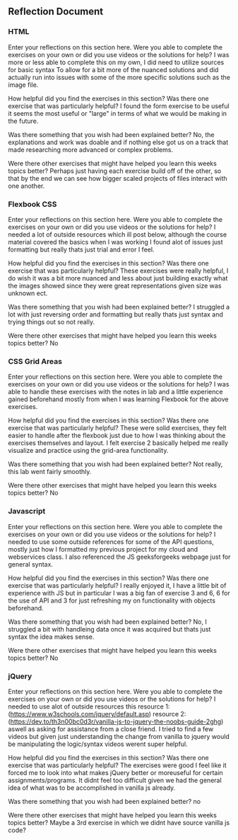 ## Reflection Document

### HTML

Enter your reflections on this section here.
Were you able to complete the exercises on your own or did you use videos or the solutions for help?
I was more or less able to complete this on my own, I did need to utilize sources for basic syntax
To allow for a bit more of the nuanced solutions and did actually run into issues with some of the
more specific solutions such as the image file.

How helpful did you find the exercises in this section? Was there one exercise that was particularly helpful?
I found the form exercise to be useful it seems the most useful or "large" in terms of what we
would be making in the future.

Was there something that you wish had been explained better?
No, the explanations and work was doable and if nothing else got us on a track that made researching
more advanced or complex problems.

Were there other exercises that might have helped you learn this weeks topics better?
Perhaps just having each exercise build off of the other, so that by the end we can see how
bigger scaled projects of files interact with one another.

### Flexbook CSS

Enter your reflections on this section here.
Were you able to complete the exercises on your own or did you use videos or the solutions for help?
I needed a lot of outside resources which ill post below, although the course material covered the basics
when I was working I found alot of issues just formatting but really thats just trial and error I feel.

How helpful did you find the exercises in this section? Was there one exercise that was particularly helpful?
These exercises were really helpful, I do wish it was a bit more nuanced and less about just building exactly
what the images showed since they were great representations given size was unknown ect.

Was there something that you wish had been explained better?
I struggled a lot with just reversing order and formatting but really thats just syntax and trying things out
so not really.

Were there other exercises that might have helped you learn this weeks topics better?
No

### CSS Grid Areas

Enter your reflections on this section here.
Were you able to complete the exercises on your own or did you use videos or the solutions for help?
I was able to handle these exercises with the notes in lab and a little experience gained beforehand mostly
from when I was learning Flexbook for the above exercises.

How helpful did you find the exercises in this section? Was there one exercise that was particularly helpful?
These were solid exercises, they felt easier to handle after the flexbook just due to how I was thinking about
the exercises themselves and layout. I felt exercise 2 basically helped me really visualize and practice using
the grid-area functionality.

Was there something that you wish had been explained better?
Not really, this lab went fairly smoothly.

Were there other exercises that might have helped you learn this weeks topics better?
No

### Javascript

Enter your reflections on this section here.
Were you able to complete the exercises on your own or did you use videos or the solutions for help?
I needed to use some outside references for some of the API questions, mostly just how I formatted my previous
project for my cloud and webservices class. I also referenced the JS geeksforgeeks webpage just for general
syntax.

How helpful did you find the exercises in this section? Was there one exercise that was particularly helpful?
I really enjoyed it, I have a little bit of experience with JS but in particular I was a big fan of exercise 3
and 6, 6 for the use of API and 3 for just refreshing my on functionality with objects beforehand.

Was there something that you wish had been explained better?
No, I struggled a bit with handleing data once it was acquired but thats just syntax the idea makes sense.

Were there other exercises that might have helped you learn this weeks topics better?
No

### jQuery

Enter your reflections on this section here.
Were you able to complete the exercises on your own or did you use videos or the solutions for help?
I needed to use alot of outside resources this resource 1: (https://www.w3schools.com/jquery/default.asp)
resource 2: (https://dev.to/th3n00bc0d3r/vanilla-js-to-jquery-the-noobs-guide-2ghg) aswell as asking for assistance
from a close friend. I tried to find a few videos but given just understanding the change from vanilla to jquery
would be manipulating the logic/syntax videos werent super helpful.

How helpful did you find the exercises in this section? Was there one exercise that was particularly helpful?
The exercises were good I feel like it forced me to look into what makes jQuery better or moreuseful for certain
assignments/programs. It didnt feel too difficult given we had the general idea of what was to be accomplished in
vanilla js already.

Was there something that you wish had been explained better?
no

Were there other exercises that might have helped you learn this weeks topics better?
Maybe a 3rd exercise in which we didnt have source vanilla js code?

